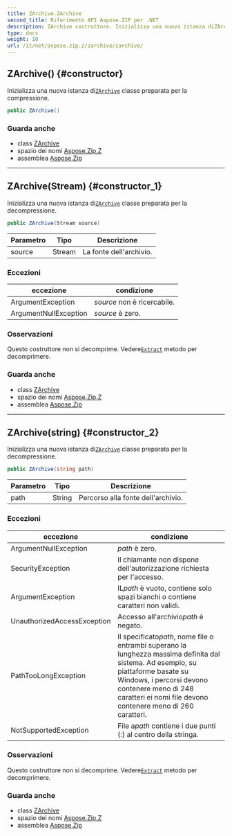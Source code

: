 ```yaml
---
title: ZArchive.ZArchive
second_title: Riferimento API Aspose.ZIP per .NET
description: ZArchive costruttore. Inizializza una nuova istanza diZArchive classe preparata per la compressione.
type: docs
weight: 10
url: /it/net/aspose.zip.z/zarchive/zarchive/
---
```

## ZArchive() {#constructor}

Inizializza una nuova istanza di[`ZArchive`](../) classe preparata per la compressione.

```csharp
public ZArchive()
```

### Guarda anche

* class [ZArchive](../)
* spazio dei nomi [Aspose.Zip.Z](../../zarchive/)
* assemblea [Aspose.Zip](../../../)

---

## ZArchive(Stream) {#constructor_1}

Inizializza una nuova istanza di[`ZArchive`](../) classe preparata per la decompressione.

```csharp
public ZArchive(Stream source)
```

| Parametro | Tipo | Descrizione |
| --- | --- | --- |
| source | Stream | La fonte dell'archivio. |

### Eccezioni

| eccezione | condizione |
| --- | --- |
| ArgumentException | *source* non è ricercabile. |
| ArgumentNullException | *source* è zero. |

### Osservazioni

Questo costruttore non si decomprime. Vedere[`Extract`](../extract/) metodo per decomprimere.

### Guarda anche

* class [ZArchive](../)
* spazio dei nomi [Aspose.Zip.Z](../../zarchive/)
* assemblea [Aspose.Zip](../../../)

---

## ZArchive(string) {#constructor_2}

Inizializza una nuova istanza di[`ZArchive`](../) classe preparata per la decompressione.

```csharp
public ZArchive(string path)
```

| Parametro | Tipo | Descrizione |
| --- | --- | --- |
| path | String | Percorso alla fonte dell'archivio. |

### Eccezioni

| eccezione | condizione |
| --- | --- |
| ArgumentNullException | *path* è zero. |
| SecurityException | Il chiamante non dispone dell'autorizzazione richiesta per l'accesso. |
| ArgumentException | IL*path* è vuoto, contiene solo spazi bianchi o contiene caratteri non validi. |
| UnauthorizedAccessException | Accesso all'archivio*path* è negato. |
| PathTooLongException | Il specificato*path*, nome file o entrambi superano la lunghezza massima definita dal sistema. Ad esempio, su piattaforme basate su Windows, i percorsi devono contenere meno di 248 caratteri ei nomi file devono contenere meno di 260 caratteri. |
| NotSupportedException | File a*path* contiene i due punti (:) al centro della stringa. |

### Osservazioni

Questo costruttore non si decomprime. Vedere[`Extract`](../extract/) metodo per decomprimere.

### Guarda anche

* class [ZArchive](../)
* spazio dei nomi [Aspose.Zip.Z](../../zarchive/)
* assemblea [Aspose.Zip](../../../)


